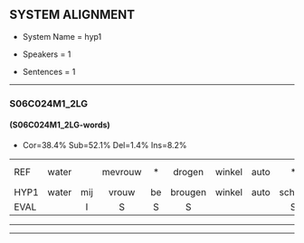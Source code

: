 
## SYSTEM ALIGNMENT

- System Name = hyp1

- Speakers = 1

- Sentences = 1

---

### S06C024M1_2LG

#### (S06C024M1_2LG-words)

- Cor=38.4%	Sub=52.1%	Del=1.4%	Ins=8.2%

|  |  |  |  |  |  |  |  |  |  |  |  |  |  |  |  |  |  |  |  |  |  |  |  |  |  |  |  |  |  |  |  |  |  |  |  |  |  |  |  |  |  |  |  |  |  |  |  |  |  |  |  |  |  |  |  |  |  |  |  |  |  |  |  |  |  |  |  |  |  |  |  |  |  |
|:--- |:---:|:---:|:---:|:---:|:---:|:---:|:---:|:---:|:---:|:---:|:---:|:---:|:---:|:---:|:---:|:---:|:---:|:---:|:---:|:---:|:---:|:---:|:---:|:---:|:---:|:---:|:---:|:---:|:---:|:---:|:---:|:---:|:---:|:---:|:---:|:---:|:---:|:---:|:---:|:---:|:---:|:---:|:---:|:---:|:---:|:---:|:---:|:---:|:---:|:---:|:---:|:---:|:---:|:---:|:---:|:---:|:---:|:---:|:---:|:---:|:---:|:---:|:---:|:---:|:---:|:---:|:---:|:---:|:---:|:---:|:---:|:---:|:---:|
| REF | water |  | mevrouw | * | drogen | winkel | auto | * | schouders | * | verhaal | koning |  | * | moeilijk | moeilijk | speelplaats | * | * | drinken | hoofdpijn | regen | vliegtuig | stoppen | opnieuw |  | *(hoog) | * | gooien | sneeuwen | * | moeder | * | * | liedje | potlood |  | *(fietsbed) | fietsbel | * | * | vinger |  | dichtbij | meisje | * | *s | * | * | chauffeur | muziek | waarom | scheuren | * | lawaai | zwemmen | vuurwerk | appel | * | * | cola |  | kussen | * | *(eerst) | eerste | eerste | circus | * | kleuren | voetbal | * | vlinder |
| HYP1 | water | mij | vrouw | be | brougen | winkel | auto | schoel | schouders | vet | verhaal | koning | m | mooi | lijk | moeilijk | speelplaat | drink | ka | drinken | hoofdpijn | regen | vliegtuig | stoppen | opnieuw | oor | oa | ooien | gooien | sneeuwen | ma | moeder |  | leie | leidie | potlood | fiets | bijt | fietsbijl | vin | vingen | vinger | dacht | bij | meisje | gauf | s | fouf | fer | solfer | muziek | waarom | seren | laa | lawaai | zwemmen | guurwerk | ape | ap | bal | cola | kus | sen | eerst | eerst | e | eerste | kee | rod | kleuren | voetbal | vlin | vlinder |
| EVAL |  | I | S | S | S |  |  | S |  | S |  |  | I | S | S |  | S | S | S |  |  |  |  |  |  | I | S | S |  |  | S |  | D | S | S |  | I | S | S | S | S |  | I | S |  | S | S | S | S | S |  |  | S | S |  |  | S | S | S | S |  | I | S | S | S | S |  | S | S |  |  | S |  |
---

---
